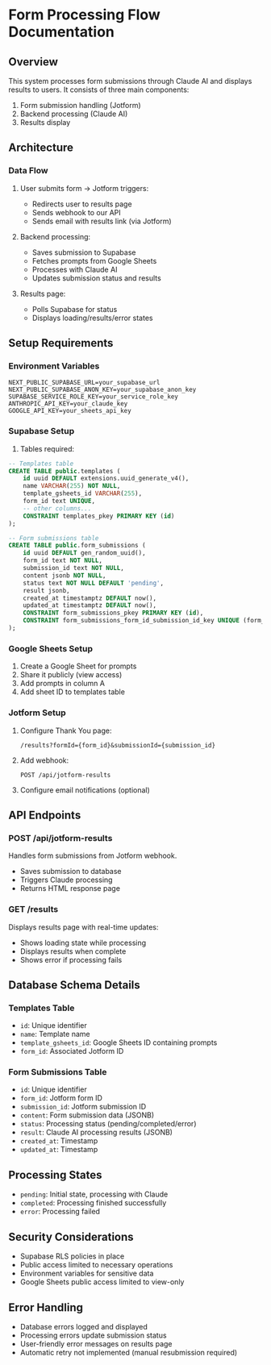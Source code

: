# Form Processing Flow Documentation

## Overview
This system processes form submissions through Claude AI and displays results to users. It consists of three main components:
1. Form submission handling (Jotform)
2. Backend processing (Claude AI)
3. Results display

## Architecture

### Data Flow
1. User submits form → Jotform triggers:
   - Redirects user to results page
   - Sends webhook to our API
   - Sends email with results link (via Jotform)

2. Backend processing:
   - Saves submission to Supabase
   - Fetches prompts from Google Sheets
   - Processes with Claude AI
   - Updates submission status and results

3. Results page:
   - Polls Supabase for status
   - Displays loading/results/error states

## Setup Requirements

### Environment Variables
```env
NEXT_PUBLIC_SUPABASE_URL=your_supabase_url
NEXT_PUBLIC_SUPABASE_ANON_KEY=your_supabase_anon_key
SUPABASE_SERVICE_ROLE_KEY=your_service_role_key
ANTHROPIC_API_KEY=your_claude_key
GOOGLE_API_KEY=your_sheets_api_key
```

### Supabase Setup
1. Tables required:
```sql
-- Templates table
CREATE TABLE public.templates (
    id uuid DEFAULT extensions.uuid_generate_v4(),
    name VARCHAR(255) NOT NULL,
    template_gsheets_id VARCHAR(255),
    form_id text UNIQUE,
    -- other columns...
    CONSTRAINT templates_pkey PRIMARY KEY (id)
);

-- Form submissions table
CREATE TABLE public.form_submissions (
    id uuid DEFAULT gen_random_uuid(),
    form_id text NOT NULL,
    submission_id text NOT NULL,
    content jsonb NOT NULL,
    status text NOT NULL DEFAULT 'pending',
    result jsonb,
    created_at timestamptz DEFAULT now(),
    updated_at timestamptz DEFAULT now(),
    CONSTRAINT form_submissions_pkey PRIMARY KEY (id),
    CONSTRAINT form_submissions_form_id_submission_id_key UNIQUE (form_id, submission_id)
);
```

### Google Sheets Setup
1. Create a Google Sheet for prompts
2. Share it publicly (view access)
3. Add prompts in column A
4. Add sheet ID to templates table

### Jotform Setup
1. Configure Thank You page:
   ```
   /results?formId={form_id}&submissionId={submission_id}
   ```

2. Add webhook:
   ```
   POST /api/jotform-results
   ```

3. Configure email notifications (optional)

## API Endpoints

### POST /api/jotform-results
Handles form submissions from Jotform webhook.
- Saves submission to database
- Triggers Claude processing
- Returns HTML response page

### GET /results
Displays results page with real-time updates:
- Shows loading state while processing
- Displays results when complete
- Shows error if processing fails

## Database Schema Details

### Templates Table
- `id`: Unique identifier
- `name`: Template name
- `template_gsheets_id`: Google Sheets ID containing prompts
- `form_id`: Associated Jotform ID

### Form Submissions Table
- `id`: Unique identifier
- `form_id`: Jotform form ID
- `submission_id`: Jotform submission ID
- `content`: Form submission data (JSONB)
- `status`: Processing status (pending/completed/error)
- `result`: Claude AI processing results (JSONB)
- `created_at`: Timestamp
- `updated_at`: Timestamp

## Processing States
- `pending`: Initial state, processing with Claude
- `completed`: Processing finished successfully
- `error`: Processing failed

## Security Considerations
- Supabase RLS policies in place
- Public access limited to necessary operations
- Environment variables for sensitive data
- Google Sheets public access limited to view-only

## Error Handling
- Database errors logged and displayed
- Processing errors update submission status
- User-friendly error messages on results page
- Automatic retry not implemented (manual resubmission required) 